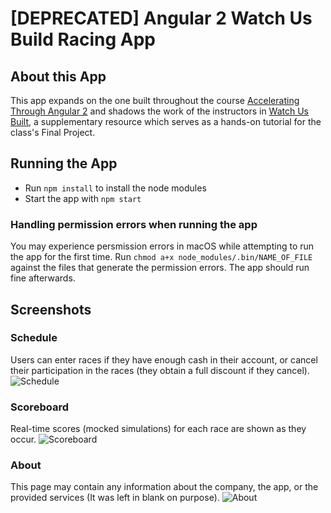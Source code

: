 # [DEPRECATED] Angular 2 Watch Us Build Racing App

## About this App

This app expands on the one built throughout the course [Accelerating Through Angular 2](https://www.codeschool.com/courses/accelerating-through-angular-2) and shadows the work of the instructors in [Watch Us Built](https://www.codeschool.com/screencasts/build-an-angular-2-app-with-component-interaction-routing#comments), a supplementary resource which serves as a hands-on tutorial for the class's Final Project.

## Running the App

 * Run `npm install` to install the node modules
 * Start the app with `npm start`
 
### Handling permission errors when running the app

You may experience persmission errors in macOS while attempting to run the app for the first time. Run
`chmod a+x node_modules/.bin/NAME_OF_FILE` against the files that generate the permission errors. The app should run fine afterwards. 

## Screenshots

### Schedule

Users can enter races if they have enough cash in their account, or cancel their participation in the races (they obtain a full discount if they cancel).
![Schedule](https://github.com/jlares/codeschool-accelerating-through-angular2/blob/master/images/screenshots/schedule.png)

### Scoreboard

Real-time scores (mocked simulations) for each race are shown as they occur.
![Scoreboard](https://github.com/jlares/codeschool-accelerating-through-angular2/blob/master/images/screenshots/scoreboard.png)

### About

This page may contain any information about the company, the app, or the provided services (It was left in blank on purpose).
![About](https://github.com/jlares/codeschool-accelerating-through-angular2/blob/master/images/screenshots/about.png)
